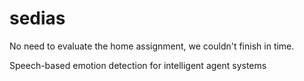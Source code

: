 # sedias

No need to evaluate the home assignment, we couldn't finish in time.

Speech-based emotion detection for intelligent agent systems
